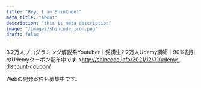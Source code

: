 ```yaml
---
title: "Hey, I am ShinCode!"
meta_title: "About"
description: "this is meta description"
image: "/images/shincode_icon.png"
draft: false
---
```


3.2万人プログラミング解説系Youtuber｜受講生2.2万人Udemy講師｜90%割引のUdemyクーポン配布中です→http://shincode.info/2021/12/31/udemy-discount-coupon/

Webの開発案件も募集中です。
